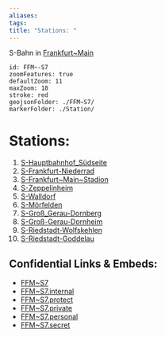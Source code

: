 ```yaml
---
aliases: 
tags: 
title: "Stations: "
---
```

S-Bahn in [Frankfurt~Main](geo/Continent/Europe/Germany/West/Hessen/City/Frankfurt~Main.md) 

```leaflet
id: FFM~-S7
zoomFeatures: true 
defaultZoom: 11 
maxZoom: 18
stroke: red
geojsonFolder: ./FFM~S7/
markerFolder: ./Station/
```

# Stations: 
1) [S-Hauptbahnhof_Südseite](geo/Continent/Europe/Germany/West/Hessen/City/Frankfurt~Main/Station/S-Hauptbahnhof_S%C3%BCdseite.md) 
2) [S-Frankfurt-Niederrad](geo/Continent/Europe/Germany/West/Hessen/City/Frankfurt~Main/Station/S-Frankfurt-Niederrad.md) 
3) [S-Frankfurt~Main~Stadion](geo/Continent/Europe/Germany/West/Hessen/City/Frankfurt~Main/Station/S-Frankfurt~Main~Stadion.md) 
4) [S-Zeppelinheim](geo/Continent/Europe/Germany/West/Hessen/City/Frankfurt~Main/Station/S-Zeppelinheim.md) 
5) [S-Walldorf](geo/Continent/Europe/Germany/West/Hessen/City/Frankfurt~Main/Station/S-Walldorf.md) 
6) [S-Mörfelden](geo/Continent/Europe/Germany/West/Hessen/City/Frankfurt~Main/Station/S-M%C3%B6rfelden.md) 
7) [S-Groß_Gerau-Dornberg](geo/Continent/Europe/Germany/West/Hessen/City/Frankfurt~Main/Station/S-Gro%C3%9F_Gerau-Dornberg.md) 
8) [S-Groß-Gerau-Dornheim](geo/Continent/Europe/Germany/West/Hessen/City/Frankfurt~Main/Station/S-Gro%C3%9F-Gerau-Dornheim.md) 
9) [S-Riedstadt-Wolfskehlen](geo/Continent/Europe/Germany/West/Hessen/City/Frankfurt~Main/Station/S-Riedstadt-Wolfskehlen.md) 
10) [S-Riedstadt-Goddelau](geo/Continent/Europe/Germany/West/Hessen/City/Frankfurt~Main/Station/S-Riedstadt-Goddelau.md) 



## Confidential Links & Embeds: 
- [FFM~S7](../../../../../../../../../_public/geo/Continent/Europe/Germany/West/Hessen/City/Frankfurt~Main/FFM~S7.md) 
- [FFM~S7.internal](../../../../../../../../../_internal/geo/Continent/Europe/Germany/West/Hessen/City/Frankfurt~Main/FFM~S7.internal.md) 
- [FFM~S7.protect](../../../../../../../../../_protect/geo/Continent/Europe/Germany/West/Hessen/City/Frankfurt~Main/FFM~S7.protect.md) 
- [FFM~S7.private](../../../../../../../../../_private/geo/Continent/Europe/Germany/West/Hessen/City/Frankfurt~Main/FFM~S7.private.md) 
- [FFM~S7.personal](../../../../../../../../../_personal/geo/Continent/Europe/Germany/West/Hessen/City/Frankfurt~Main/FFM~S7.personal.md) 
- [FFM~S7.secret](../../../../../../../../../_secret/geo/Continent/Europe/Germany/West/Hessen/City/Frankfurt~Main/FFM~S7.secret.md) 
